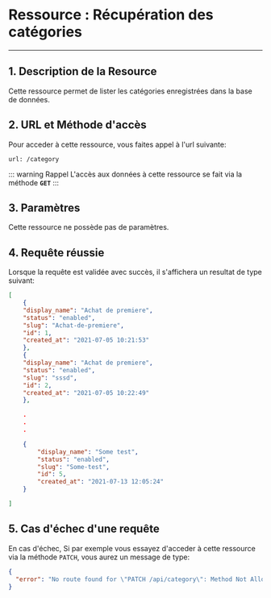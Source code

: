 # Ressource : Récupération des catégories

---

## 1. Description de la Resource

Cette ressource permet de lister les catégories enregistrées dans la base de données.

## 2. URL et Méthode d'accès

Pour acceder à cette ressource, vous faites appel à l'url suivante:

```
url: /category

```

::: warning Rappel
L'accès aux données à cette ressource se fait via la méthode **`GET`**
:::

## 3. Paramètres

Cette ressource ne possède pas de paramètres.

## 4. Requête réussie

Lorsque la requête est validée avec succès, il s'affichera un resultat de type suivant:

```json
[
    {
    "display_name": "Achat de premiere",
    "status": "enabled",
    "slug": "Achat-de-premiere",
    "id": 1,
    "created_at": "2021-07-05 10:21:53"
    },
    {
    "display_name": "Achat de premiere",
    "status": "enabled",
    "slug": "sssd",
    "id": 2,
    "created_at": "2021-07-05 10:22:49"
    },

    .
    .
    .

    {
        "display_name": "Some test",
        "status": "enabled",
        "slug": "Some-test",
        "id": 5,
        "created_at": "2021-07-13 12:05:24"
    }

]

```

## 5. Cas d'échec d'une requête

En cas d'échec, Si par exemple vous essayez d'acceder à cette ressource via la méthode `PATCH`, vous aurez un message de type:

```json
{
  "error": "No route found for \"PATCH /api/category\": Method Not Allowed (Allow: POST, GET"
}
```
